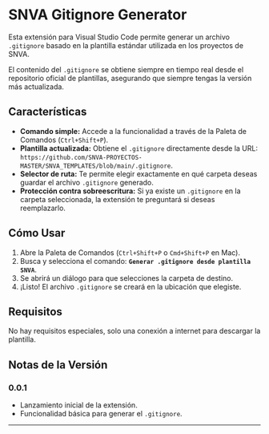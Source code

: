 # SNVA Gitignore Generator

Esta extensión para Visual Studio Code permite generar un archivo `.gitignore` basado en la plantilla estándar utilizada en los proyectos de SNVA.

El contenido del `.gitignore` se obtiene siempre en tiempo real desde el repositorio oficial de plantillas, asegurando que siempre tengas la versión más actualizada.

## Características

*   **Comando simple:** Accede a la funcionalidad a través de la Paleta de Comandos (`Ctrl+Shift+P`).
*   **Plantilla actualizada:** Obtiene el `.gitignore` directamente desde la URL: `https://github.com/SNVA-PROYECTOS-MASTER/SNVA_TEMPLATES/blob/main/.gitignore`.
*   **Selector de ruta:** Te permite elegir exactamente en qué carpeta deseas guardar el archivo `.gitignore` generado.
*   **Protección contra sobreescritura:** Si ya existe un `.gitignore` en la carpeta seleccionada, la extensión te preguntará si deseas reemplazarlo.

## Cómo Usar

1.  Abre la Paleta de Comandos (`Ctrl+Shift+P` o `Cmd+Shift+P` en Mac).
2.  Busca y selecciona el comando: **`Generar .gitignore desde plantilla SNVA`**.
3.  Se abrirá un diálogo para que selecciones la carpeta de destino.
4.  ¡Listo! El archivo `.gitignore` se creará en la ubicación que elegiste.

## Requisitos

No hay requisitos especiales, solo una conexión a internet para descargar la plantilla.

## Notas de la Versión

### 0.0.1

*   Lanzamiento inicial de la extensión.
*   Funcionalidad básica para generar el `.gitignore`.

---
